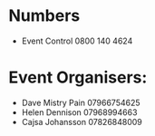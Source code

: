 # Numbers
- Event Control 0800 140 4624 

# Event Organisers:
- Dave Mistry Pain 07966754625 
- Helen Dennison 07968994663 
- Cajsa Johansson 07826848009


